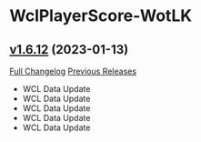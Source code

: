 # WclPlayerScore-WotLK

## [v1.6.12](https://github.com/icaca/WclPlayerScore/tree/v1.6.12) (2023-01-13)
[Full Changelog](https://github.com/icaca/WclPlayerScore/commits/v1.6.12) [Previous Releases](https://github.com/icaca/WclPlayerScore/releases)

- WCL Data Update  
- WCL Data Update  
- WCL Data Update  
- WCL Data Update  
- WCL Data Update  
